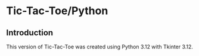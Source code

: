 # Tic-Tac-Toe/Python

## Introduction
This version of Tic-Tac-Toe was created using Python 3.12 with Tkinter 3.12.


